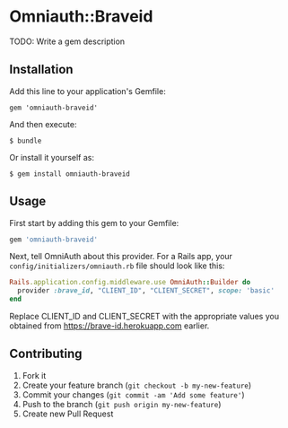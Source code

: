 # Omniauth::Braveid

TODO: Write a gem description

## Installation

Add this line to your application's Gemfile:

    gem 'omniauth-braveid'

And then execute:

    $ bundle

Or install it yourself as:

    $ gem install omniauth-braveid

## Usage

First start by adding this gem to your Gemfile:

```ruby
gem 'omniauth-braveid'
```

Next, tell OmniAuth about this provider. For a Rails app, your `config/initializers/omniauth.rb` file should look like this:

```ruby
Rails.application.config.middleware.use OmniAuth::Builder do
  provider :brave_id, "CLIENT_ID", "CLIENT_SECRET", scope: 'basic'
end
```

Replace CLIENT_ID and CLIENT_SECRET with the appropriate values you obtained from https://brave-id.herokuapp.com earlier.

## Contributing

1. Fork it
2. Create your feature branch (`git checkout -b my-new-feature`)
3. Commit your changes (`git commit -am 'Add some feature'`)
4. Push to the branch (`git push origin my-new-feature`)
5. Create new Pull Request
